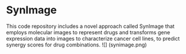 # SynImage
This code repository includes a novel approach called SynImage that employs molecular images to represent drugs and transforms gene expression data into images to characterize cancer cell lines, to predict synergy scores for drug combinations.
![] (synimage.png)
